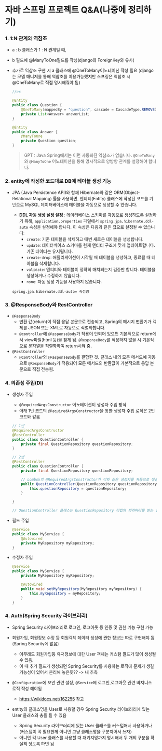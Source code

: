 # 자바 스프링 프로젝트 Q&A(나중에 정리하기)

### 1. 1:N 관계와 역참조

- a : b 클래스가 1 : N 관계일 때,

- b 필드에 @ManyToOne필드를 작성(django의 ForeignKey와 유사)

- 추가로 역참조 구현 시 a 클래스에 @OneToMany어노테이션 작성 필요 (django는 모델 매니저를 통해 역참조를 이용가능했지만 스프링은 역참조 시 @OneToMany로 직접 명시해줘야 됨)

  ```java
  //ex
  
  @Entity
  public class Question {
      @OneToMany(mappedBy = "question", cascade = CascadeType.REMOVE)
      private List<Answer> answerList;
  }
  
  @Entity
  public class Answer {
      @ManyToOne
      private Question question;
  }
  ```

  

  > GPT : Java Spring에서는 이런 자동화된 역참조가 없습니다. `@OneToMany`와 `@ManyToOne` 어노테이션을 통해 명시적으로 양방향 관계를 설정해야 합니다. 



### 2. entity에 작성한 코드대로 DB에 테이블 생성 기능

- JPA (Java Persistence API)와 함께 Hibernate와 같은 ORM(Object-Relational Mapping) 툴을 사용하면, 엔티티(Entity) 클래스에 작성된 코드를 기반으로 MySQL 데이터베이스에 테이블을 자동으로 생성할 수 있습니다.

  - **DDL 자동 생성 설정 설정** : 데이터베이스 스키마를 자동으로 생성하도록 설정하기 위해, `application.properties` 파일에서 `spring.jpa.hibernate.ddl-auto` 속성을 설정해야 합니다. 이 속성은 다음과 같은 값으로 설정될 수 있습니다:
    - `create`: 기존 테이블을 삭제하고 매번 새로운 테이블을 생성합니다.
    - `update`: 데이터베이스 스키마를 현재 엔티티 구조에 맞게 업데이트합니다. 기존 데이터는 유지됩니다.
    - `create-drop`: 애플리케이션이 시작될 때 테이블을 생성하고, 종료될 때 테이블을 삭제합니다.
    - `validate`: 엔티티와 테이블이 정확히 매치되는지 검증만 합니다. 테이블을 생성하거나 수정하지 않습니다.
    - `none`: 자동 생성 기능을 사용하지 않습니다.

  ```properties
  spring.jpa.hibernate.ddl-auto= 속성명
  ```



### 3. @ResponseBody와 RestController

- `@ResponseBody` 
  - 반환 값(return)이 직접 응답 본문으로 전송되고, Spring의 메시지 변환기가 객체를 JSON 또는 XML로 자동으로 직렬화합니다.
  - `@controller`에 `@ResponseBody`가 적용이 안되어 있으면 기본적으로 return에서 view파일(html 등)을 찾게 됨. `@ResponseBody`를 적용하지 않을 시 기본적으로 문자열을 직렬화하여 return시켜 줌.  
- `@RestController`
  - `@Controller`와 `@ResponseBody`를 결합한 것. 클래스 내의 모든 메서드에 자동으로 `@ResponseBody`가 적용되어 모든 메서드의 반환값이 기본적으로 응답 본문으로 직접 전송됨.



### 4. 의존성 주입(DI)

- 생성자 주입

  - `@RequiredArgsConstructor` 어노테이션이 생성자 주입 방식
  - 아래 1번 코드의 `@RequiredArgsConstructor`을 통한 생성자 주입 로직은 2번 코드와 같음

  ```java
  // 1번
  @RequiredArgsConstructor
  @RestController
  public class QuestionController {
      private final QuestionRepository questionRepository;
  }
  ```

  ```java
  // 2번
  @RestController
  public class QuestionController {
      private final QuestionRepository questionRepository;
  
      // Lombok의 @RequiredArgsConstructor가 이와 같은 생성자를 자동으로 생성합니다
      public QuestionController(QuestionRepository questionRepository) {
          this.questionRepository = questionRepository;
      }
  
  }
  
  // QuestionController 클래스는 QuestionRepository 타입의 파라미터를 받는 생성자를 가지고 있습니다. Spring 컨테이너는 이 생성자를 사용하여, 자동으로 생성하거나 관리하고 있는 QuestionRepository의 인스턴스를 QuestionController에 주입합니다.
  ```

- 필드 주입

  ```java
  @Service
  public class MyService {
      @Autowired
      private MyRepository myRepository;
  }
  ```

  

- 수정자 주입

  ```java
  @Service
  public class MyService {
      private MyRepository myRepository;
  
      @Autowired
      public void setMyRepository(MyRepository myRepository) {
          this.myRepository = myRepository;
      }
  }
  ```




### 4. Auth(Spring Security 라이브러리)

- Spring Security 라이브러리로 로그인, 로그아웃 등 인증 및 권한 기능 구현 가능 
- 회원가입, 회원정보 수정 등 회원객체 데이터 생성에 관한 정보는 따로 구현해야 됨(Spring Security에 없음)
  - 아무래도 회원가입등 유저정보에 대한 User 객체는 커스텀 필드가 많이 생성될 수 있음.
  - 이 때 추가 필드가 생성되면 Spring Security를 사용하는 로직에 문제가 생길 가능성이 있어서 분리해 놓은듯?? -> 내 추측

- `@Configuration`에 보안 관련 설정, `@Service`에 로그인,로그아웃 관련 비지니스 로직 작성 해야됨
  - https://wikidocs.net/162255 참고
- entity의 클래스명을 User로 사용할 경우 Spring Security 라이브러리에 있는 User 클래스와 충돌 될 수 있음
  - Spring Security 라이브러리에 있는 User 클래스를 커스텀해서 사용하거나 (커스텀이 꼭 필요한게 아니면 그냥 클래스명을 구분지어서 쓰자)
  - 아니면 각 User 클래스를 사용할 때 패키지명까지 명시해서 두 개의 구분을 확실히 짓도록 하면 됨